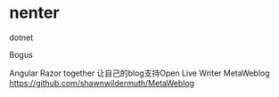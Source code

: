# nenter
dotnet

Bogus

Angular Razor together
让自己的blog支持Open Live Writer
MetaWeblog  https://github.com/shawnwildermuth/MetaWeblog
